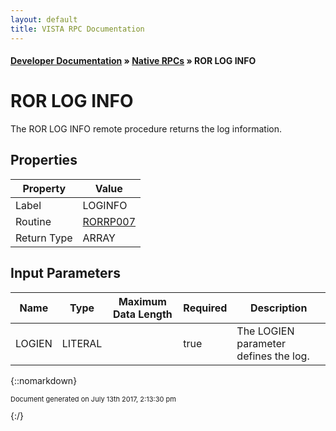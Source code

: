 ```yaml
---
layout: default
title: VISTA RPC Documentation
---
```


#### [Developer Documentation](../index) &#187; [Native RPCs](TableOfContents) &#187; ROR LOG INFO<br/>
# ROR LOG INFO

The ROR LOG INFO remote procedure returns the log information.

## Properties

Property | Value
--- | ---
Label | LOGINFO
Routine | [RORRP007](http://code.osehra.org/dox/Routine_RORRP007_source.html)
Return Type | ARRAY


## Input Parameters

Name | Type | Maximum Data Length | Required | Description
--- | --- | --- | --- | ---
LOGIEN | LITERAL |  | true | The LOGIEN parameter defines the log.



{::nomarkdown} <br/><p style="font-size: 11px">Document generated on July 13th 2017, 2:13:30 pm</p>{:/}